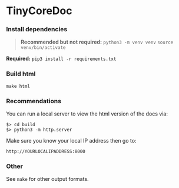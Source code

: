 # TinyCoreDoc

### Install dependencies

> **Recommended but not required:**
> `python3 -m venv venv`
> `source venv/bin/activate`

**Required:**
`pip3 install -r requirements.txt`

### Build html

`make html`

### Recommendations

You can run a local server to view the html version of the docs via:

```
$> cd build
$> python3 -m http.server
```

Make sure you know your local IP address then go to:

`http://YOURLOCALIPADDRESS:8000`

### Other
See `make` for other output formats.
